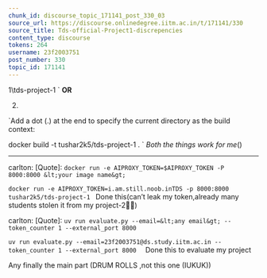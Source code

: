 ```yaml
---
chunk_id: discourse_topic_171141_post_330_03
source_url: https://discourse.onlinedegree.iitm.ac.in/t/171141/330
source_title: Tds-official-Project1-discrepencies
content_type: discourse
tokens: 264
username: 23f2003751
post_number: 330
topic_id: 171141
---
```


1\tds-project-1
`
**OR**

2)

`Add a dot (.) at the end to specify the current directory as the build context:

docker build -t tushar2k5/tds-project-1 .
`
*Both the things work for me*()

---

carlton:
[Quote]: 
`docker run -e AIPROXY_TOKEN=$AIPROXY_TOKEN -P 8000:8000 &lt;your image name&gt;`

`docker run -e AIPROXY_TOKEN=i.am.still.noob.inTDS -p 8000:8000 tushar2k5/tds-project-1
`
Done this(can’t leak my token,already many students stolen it from my project-2🤦‍♂️)

carlton:
[Quote]: 
`uv run evaluate.py --email=&lt;any email&gt; --token_counter 1 --external_port 8000`

`uv run evaluate.py --email=23f2003751@ds.study.iitm.ac.in --token_counter 1 --external_port 8000 
`
Done this to evaluate my project

Any finally the main part (DRUM ROLLS ,not this one (IUKUK))

